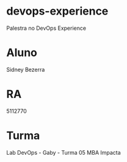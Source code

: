 # devops-experience
Palestra no DevOps Experience

# Aluno
Sidney Bezerra
# RA
5112770
# Turma 
Lab DevOps - Gaby - Turma 05 MBA Impacta
 
